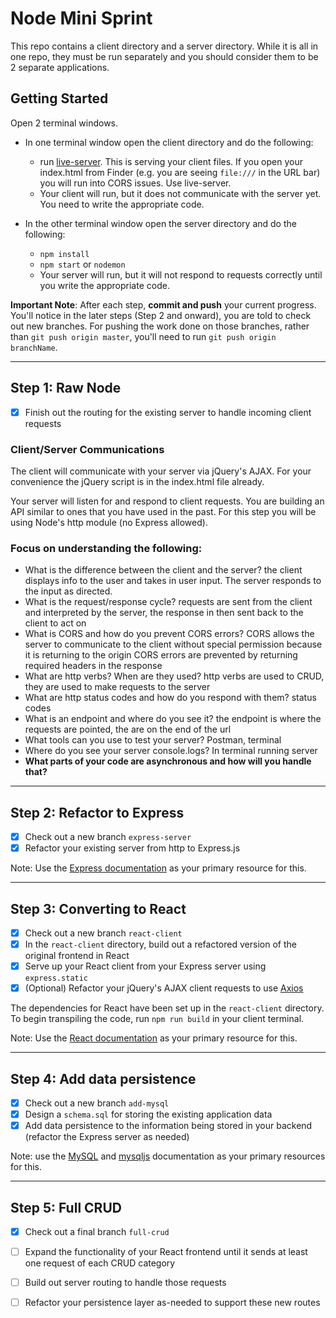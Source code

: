 # Node Mini Sprint

This repo contains a client directory and a server directory. While it is all in one repo, they must be run separately and you should consider them to be 2 separate applications.

## Getting Started

Open 2 terminal windows.

* In one terminal window open the client directory and do the following:
  - run [live-server](https://www.npmjs.com/package/live-server). This is serving your client files. If you open your index.html from Finder (e.g. you are seeing `file:///` in the URL bar) you will run into CORS issues. Use live-server.
  - Your client will run, but it does not communicate with the server yet. You need to write the appropriate code.

* In the other terminal window open the server directory and do the following:
  - `npm install`
  - `npm start` or `nodemon`
  - Your server will run, but it will not respond to requests correctly until you write the appropriate code.

**Important Note**: After each step, **commit and push** your current progress. You'll notice in the later steps (Step 2 and onward), you are told to check out new branches. For pushing the work done on those branches, rather than `git push origin master`, you'll need to run `git push origin branchName`.

---
## Step 1: Raw Node

- [X] Finish out the routing for the existing server to handle incoming client requests

### Client/Server Communications
  The client will communicate with your server via jQuery's AJAX. For your convenience the jQuery script is in the index.html file already.

  Your server will listen for and respond to client requests. You are building an API similar to ones that you have used in the past. For this step you will be using Node's http module (no Express allowed).

### Focus on understanding the following:
- What is the difference between the client and the server?
  the client displays info to the user and takes in user input. The server responds to the input as directed.
- What is the request/response cycle?
  requests are sent from the client and interpreted by the server, the response in then sent back to the client to act on
- What is CORS and how do you prevent CORS errors?
  CORS allows the server to communicate to the client without special permission because it is returning to the origin
  CORS errors are prevented by returning required headers in the response
- What are http verbs? When are they used?
  http verbs are used to CRUD, they are used to make requests to the server
- What are http status codes and how do you respond with them?
  status codes
- What is an endpoint and where do you see it?
  the endpoint is where the requests are pointed, the are on the end of the url
- What tools can you use to test your server?
  Postman, terminal
- Where do you see your server console.logs?
  In terminal running server
- **What parts of your code are asynchronous and how will you handle that?**

---

## Step 2: Refactor to Express
- [X] Check out a new branch `express-server`
- [X] Refactor your existing server from http to Express.js

Note: Use the [Express documentation](https://expressjs.com/) as your primary resource for this.

---
## Step 3: Converting to React

- [X] Check out a new branch `react-client`
- [X] In the `react-client` directory, build out a refactored version of the original frontend in React
- [X] Serve up your React client from your Express server using `express.static`
- [X] (Optional) Refactor your jQuery's AJAX client requests to use [Axios](https://www.npmjs.com/package/axios)

The dependencies for React have been set up in the `react-client` directory.  To begin transpiling the code, run `npm run build` in your client terminal.

Note: Use the [React documentation](https://reactjs.org/docs/getting-started.html) as your primary resource for this.

---
## Step 4: Add data persistence

- [X] Check out a new branch `add-mysql`
- [X] Design a `schema.sql` for storing the existing application data
- [X] Add data persistence to the information being stored in your backend (refactor the Express server as needed)

Note: use the [MySQL](https://dev.mysql.com/doc/refman/8.0/en/) and [mysqljs](https://www.npmjs.com/package/mysql) documentation as your primary resources for this.

---
## Step 5: Full CRUD

- [X] Check out a final branch `full-crud`
- [ ] Expand the functionality of your React frontend until it sends at least one request of each CRUD category
- [ ] Build out server routing to handle those requests
- [ ] Refactor your persistence layer as-needed to support these new routes

